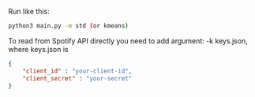 Run like this:

```bash
python3 main.py -m std (or kmeans)
```

To read from Spotify API directly you need to add argument: -k keys.json, where keys.json is 

```json
{
    "client_id" : "your-client-id",
    "client_secret" : "your-secret"
}
```